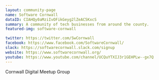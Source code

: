 ```yaml
---
layout: community-page
name: Software Cornwall
dataID: CIAHQy0aMziIvOFikGeyg2lZeAC5KxcS
summary: A community of tech businesses from around the county.
featured-img: software-cornwall

twitter: https://twitter.com/SwCornwall
facebook: https://www.facebook.com/SoftwareCornwall/
slack: https://softwarecornwall.slack.com/signup
website: https://www.softwarecornwall.org/
youtube: https://www.youtube.com/channel/UCQuYTXIJ3r1GEHPLw--gx7Q
---
```

Cornwall Digital Meetup Group
